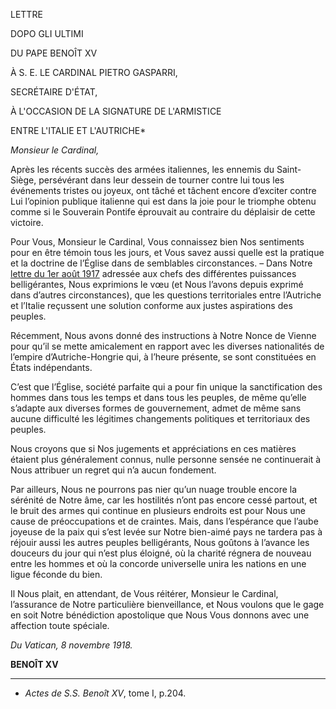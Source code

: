 LETTRE

DOPO GLI ULTIMI

DU PAPE BENOÎT XV

À S. E. LE CARDINAL PIETRO GASPARRI,

SECRÉTAIRE D'ÉTAT,

À L'OCCASION DE LA SIGNATURE DE L'ARMISTICE

ENTRE L'ITALIE ET L'AUTRICHE*

*Monsieur le Cardinal,*

Après les récents succès des armées italiennes, les ennemis du Saint-Siège, persévérant dans leur dessein de tourner contre lui tous les événements tristes ou joyeux, ont tâché et tâchent encore d’exciter contre Lui l’opinion publique italienne qui est dans la joie pour le triomphe obtenu comme si le Souverain Pontife éprouvait au contraire du déplaisir de cette victoire.

Pour Vous, Monsieur le Cardinal, Vous connaissez bien Nos sentiments pour en être témoin tous les jours, et Vous savez aussi quelle est la pratique et la doctrine de l’Église dans de semblables circonstances. – Dans Notre [lettre du 1er août 1917](/content/benedict-xv/fr/letters/1917/documents/hf_ben-xv_let_19170801_popoli-belligeranti.html) adressée aux chefs des différentes puissances belligérantes, Nous exprimions le vœu (et Nous l’avons depuis exprimé dans d’autres circonstances), que les questions territoriales entre l’Autriche et l’Italie reçussent une solution conforme aux justes aspirations des peuples.

Récemment, Nous avons donné des instructions à Notre Nonce de Vienne pour qu’il se mette amicalement en rapport avec les diverses nationalités de l’empire d’Autriche-Hongrie qui, à l’heure présente, se sont constituées en États indépendants.

C’est que l’Église, société parfaite qui a pour fin unique la sanctification des hommes dans tous les temps et dans tous les peuples, de même qu’elle s’adapte aux diverses formes de gouvernement, admet de même sans aucune difficulté les légitimes changements politiques et territoriaux des peuples.

Nous croyons que si Nos jugements et appréciations en ces matières étaient plus généralement connus, nulle personne sensée ne continuerait à Nous attribuer un regret qui n’a aucun fondement.

Par ailleurs, Nous ne pourrons pas nier qu’un nuage trouble encore la sérénité de Notre âme, car les hostilités n’ont pas encore cessé partout, et le bruit des armes qui continue en plusieurs endroits est pour Nous une cause de préoccupations et de craintes. Mais, dans l’espérance que l’aube joyeuse de la paix qui s’est levée sur Notre bien-aimé pays ne tardera pas à réjouir aussi les autres peuples belligérants, Nous goûtons à l’avance les douceurs du jour qui n’est plus éloigné, où la charité régnera de nouveau entre les hommes et où la concorde universelle unira les nations en une ligue féconde du bien.

Il Nous plait, en attendant, de Vous réitérer, Monsieur le Cardinal, l’assurance de Notre particulière bienveillance, et Nous voulons que le gage en soit Notre bénédiction apostolique que Nous Vous donnons avec une affection toute spéciale.

*Du Vatican, 8 novembre 1918.*

**BENOÎT XV**

* * *

* *Actes de S.S. Benoît XV*, tome I, p.204.